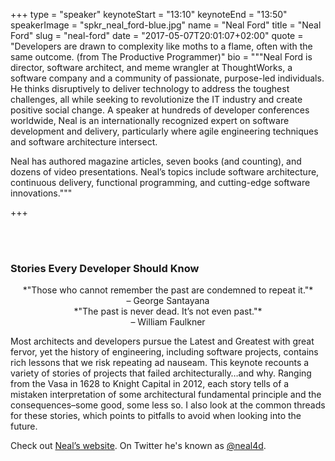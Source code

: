 +++
type         = "speaker"
keynoteStart = "13:10"
keynoteEnd   = "13:50"
speakerImage = "spkr_neal_ford-blue.jpg"
name         = "Neal Ford"
title        = "Neal Ford"
slug         = "neal-ford"
date         = "2017-05-07T20:01:07+02:00"
quote        = "Developers are drawn to complexity like moths to a flame, often with the same outcome. (from The Productive Programmer)"
bio          = """Neal Ford is director, software architect, and meme wrangler at ThoughtWorks, a software company and a community of passionate, purpose-led individuals. He thinks disruptively to deliver technology to address the toughest challenges, all while seeking to revolutionize the IT industry and create positive social change. A speaker at hundreds of developer conferences worldwide, Neal is an internationally recognized expert on software development and delivery, particularly where agile engineering techniques and software architecture intersect.

Neal has authored magazine articles, seven books (and counting), and dozens of video presentations. Neal’s topics include software architecture, continuous delivery, functional programming, and cutting-edge software innovations."""

+++

<br />
<br />

### Stories Every Developer Should Know

<center>
*"Those who cannot remember the past are condemned to repeat it."* <br />– George Santayana
</center>

<center>
*"The past is never dead. It’s not even past."* <br />– William Faulkner
</center>

Most architects and developers pursue the Latest and Greatest with great fervor, yet the history of engineering, including software projects, contains rich lessons that we risk repeating ad nauseam. This keynote recounts a variety of stories of projects that failed architecturally…and why. Ranging from the Vasa in 1628 to Knight Capital in 2012, each story tells of a mistaken interpretation of some architectural fundamental principle and the consequences–some good, some less so. I also look at the common threads for these stories, which points to pitfalls to avoid when looking into the future.

Check out [Neal’s website](http://nealford.com/).
On Twitter he's known as [@neal4d](https://twitter.com/neal4d).

